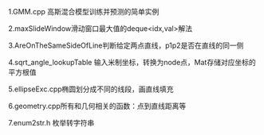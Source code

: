 1.GMM.cpp 高斯混合模型训练并预测的简单实例

2.maxSlideWindow滑动窗口最大值的deque<idx,val>解法

3.AreOnTheSameSideOfLine判断给定两点直线，p1p2是否在直线的同一侧

4.sqrt_angle_lookupTable 输入米制坐标，转换为node点，Mat存储对应坐标的平方根值

5.ellipseExc.cpp椭圆划分成不同的线段，画直线填充

6.geometry.cpp所有和几何相关的函数：点到直线距离等

7.enum2str.h 枚举转字符串
